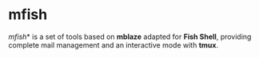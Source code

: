 # mfish
*mfish** is a set of tools based on **mblaze** adapted for **Fish Shell**, providing complete mail management and an interactive mode with **tmux**.
